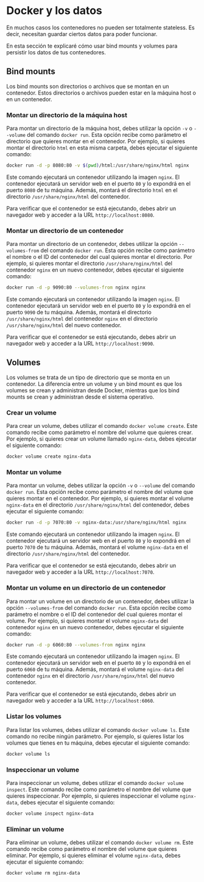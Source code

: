 # Docker y los datos

En muchos casos los contenedores no pueden ser totalmente stateless. Es decir, necesitan guardar ciertos datos para poder funcionar.

En esta sección te explicaré cómo usar bind mounts y volumes para persistir los datos de tus contenedores.

## Bind mounts

Los bind mounts son directorios o archivos que se montan en un contenedor. Estos directorios o archivos pueden estar en la máquina host o en un contenedor.

### Montar un directorio de la máquina host

Para montar un directorio de la máquina host, debes utilizar la opción `-v` o `--volume` del comando `docker run`. Esta opción recibe como parámetro el directorio que quieres montar en el contenedor. Por ejemplo, si quieres montar el directorio `html` en esta misma carpeta, debes ejecutar el siguiente comando:

```bash
docker run -d -p 8080:80 -v $(pwd)/html:/usr/share/nginx/html nginx
```

Este comando ejecutará un contenedor utilizando la imagen `nginx`. El contenedor ejecutará un servidor web en el puerto `80` y lo expondrá en el puerto `8080` de tu máquina. Además, montará el directorio `html` en el directorio `/usr/share/nginx/html` del contenedor.

Para verificar que el contenedor se está ejecutando, debes abrir un navegador web y acceder a la URL `http://localhost:8080`.

### Montar un directorio de un contenedor

Para montar un directorio de un contenedor, debes utilizar la opción `--volumes-from` del comando `docker run`. Esta opción recibe como parámetro el nombre o el ID del contenedor del cual quieres montar el directorio. Por ejemplo, si quieres montar el directorio `/usr/share/nginx/html` del contenedor `nginx` en un nuevo contenedor, debes ejecutar el siguiente comando:

```bash
docker run -d -p 9090:80 --volumes-from nginx nginx
```

Este comando ejecutará un contenedor utilizando la imagen `nginx`. El contenedor ejecutará un servidor web en el puerto `80` y lo expondrá en el puerto `9090` de tu máquina. Además, montará el directorio `/usr/share/nginx/html` del contenedor `nginx` en el directorio `/usr/share/nginx/html` del nuevo contenedor.

Para verificar que el contenedor se está ejecutando, debes abrir un navegador web y acceder a la URL `http://localhost:9090`.

## Volumes

Los volumes se trata de un tipo de directorio que se monta en un contenedor. La diferencia entre un volume y un bind mount es que los volumes se crean y administran desde Docker, mientras que los bind mounts se crean y administran desde el sistema operativo.

### Crear un volume

Para crear un volume, debes utilizar el comando `docker volume create`. Este comando recibe como parámetro el nombre del volume que quieres crear. Por ejemplo, si quieres crear un volume llamado `nginx-data`, debes ejecutar el siguiente comando:

```bash
docker volume create nginx-data
```

### Montar un volume

Para montar un volume, debes utilizar la opción `-v` o `--volume` del comando `docker run`. Esta opción recibe como parámetro el nombre del volume que quieres montar en el contenedor. Por ejemplo, si quieres montar el volume `nginx-data` en el directorio `/usr/share/nginx/html` del contenedor, debes ejecutar el siguiente comando:

```bash
docker run -d -p 7070:80 -v nginx-data:/usr/share/nginx/html nginx
```

Este comando ejecutará un contenedor utilizando la imagen `nginx`. El contenedor ejecutará un servidor web en el puerto `80` y lo expondrá en el puerto `7070` de tu máquina. Además, montará el volume `nginx-data` en el directorio `/usr/share/nginx/html` del contenedor.

Para verificar que el contenedor se está ejecutando, debes abrir un navegador web y acceder a la URL `http://localhost:7070`.

### Montar un volume en un directorio de un contenedor


Para montar un volume en un directorio de un contenedor, debes utilizar la opción `--volumes-from` del comando `docker run`. Esta opción recibe como parámetro el nombre o el ID del contenedor del cual quieres montar el volume. Por ejemplo, si quieres montar el volume `nginx-data` del contenedor `nginx` en un nuevo contenedor, debes ejecutar el siguiente comando:

```bash
docker run -d -p 6060:80 --volumes-from nginx nginx
```

Este comando ejecutará un contenedor utilizando la imagen `nginx`. El contenedor ejecutará un servidor web en el puerto `80` y lo expondrá en el puerto `6060` de tu máquina. Además, montará el volume `nginx-data` del contenedor `nginx` en el directorio `/usr/share/nginx/html` del nuevo contenedor.

Para verificar que el contenedor se está ejecutando, debes abrir un navegador web y acceder a la URL `http://localhost:6060`.

### Listar los volumes

Para listar los volumes, debes utilizar el comando `docker volume ls`. Este comando no recibe ningún parámetro. Por ejemplo, si quieres listar los volumes que tienes en tu máquina, debes ejecutar el siguiente comando:

```bash
docker volume ls
```

### Inspeccionar un volume

Para inspeccionar un volume, debes utilizar el comando `docker volume inspect`. Este comando recibe como parámetro el nombre del volume que quieres inspeccionar. Por ejemplo, si quieres inspeccionar el volume `nginx-data`, debes ejecutar el siguiente comando:

```bash
docker volume inspect nginx-data
```

### Eliminar un volume

Para eliminar un volume, debes utilizar el comando `docker volume rm`. Este comando recibe como parámetro el nombre del volume que quieres eliminar. Por ejemplo, si quieres eliminar el volume `nginx-data`, debes ejecutar el siguiente comando:

```bash
docker volume rm nginx-data
```
